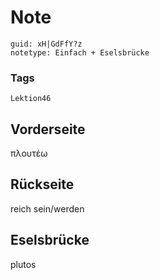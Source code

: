 # Note
```
guid: xH|GdFfY?z
notetype: Einfach + Eselsbrücke
```

### Tags
```
Lektion46
```

## Vorderseite
πλουτέω

## Rückseite
reich sein/werden

## Eselsbrücke
plutos
